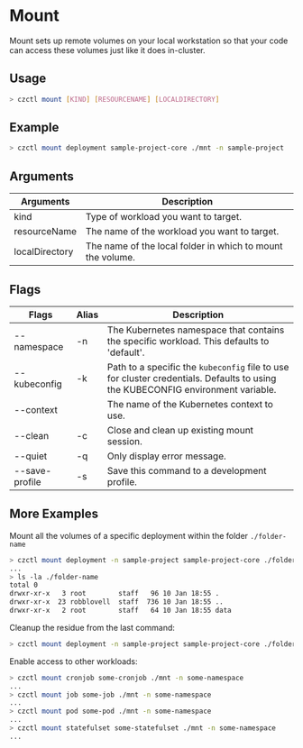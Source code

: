 # Mount

Mount sets up remote volumes on your local workstation so that your code can access these volumes just like it does in-cluster.

## Usage

```bash
> czctl mount [KIND] [RESOURCENAME] [LOCALDIRECTORY]
```

## Example

```bash
> czctl mount deployment sample-project-core ./mnt -n sample-project
```

## Arguments

| Arguments      | Description
| -------------- | -----------
| kind           | Type of workload you want to target.
| resourceName   | The name of the workload you want to target.
| localDirectory | The name of the local folder in which to mount the volume.

## Flags

<div class="flags-table">

| Flags          | Alias | Description
|----------------|-------|------------
| --namespace    | -n    | The Kubernetes namespace that contains the specific workload. This defaults to 'default'.
| --kubeconfig   | -k    | Path to a specific the `kubeconfig` file to use for cluster credentials. Defaults to using the KUBECONFIG environment variable.
| --context      |       | The name of the Kubernetes context to use.
| --clean        | -c    | Close and clean up existing mount session.
| --quiet        | -q    | Only display error message.
| --save-profile | -s    | Save this command to a development profile.

</div>

## More Examples

Mount all the volumes of a specific deployment within the folder `./folder-name`

```bash
> czctl mount deployment -n sample-project sample-project-core ./folder-name
...
> ls -la ./folder-name
total 0
drwxr-xr-x   3 root        staff   96 10 Jan 18:55 .
drwxr-xr-x  23 robblovell  staff  736 10 Jan 18:55 ..
drwxr-xr-x   2 root        staff   64 10 Jan 18:55 data
```

Cleanup the residue from the last command:

```bash
> czctl mount deployment -n sample-project sample-project-core ./folder-name --clean
```

Enable access to other workloads:

```bash
> czctl mount cronjob some-cronjob ./mnt -n some-namespace
...
> czctl mount job some-job ./mnt -n some-namespace
...
> czctl mount pod some-pod ./mnt -n some-namespace
...
> czctl mount statefulset some-statefulset ./mnt -n some-namespace
...
```
